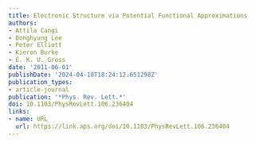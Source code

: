 ```yaml
---
title: Electronic Structure via Potential Functional Approximations
authors:
- Attila Cangi
- Donghyung Lee
- Peter Elliott
- Kieron Burke
- E. K. U. Gross
date: '2011-06-01'
publishDate: '2024-04-18T18:24:12.651298Z'
publication_types:
- article-journal
publication: '*Phys. Rev. Lett.*'
doi: 10.1103/PhysRevLett.106.236404
links:
- name: URL
  url: https://link.aps.org/doi/10.1103/PhysRevLett.106.236404
---
```

